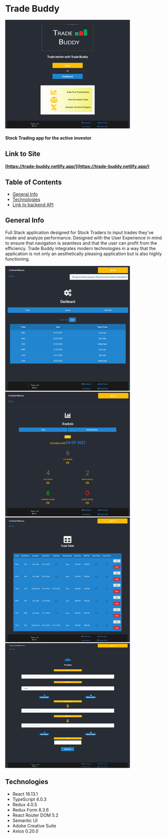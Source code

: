 # Trade Buddy

<img src="https://github.com/michael-williamson/trade_buddy_ts/blob/main/demoPics/trade-buddy-frontpage.png" width="400">

#### Stock Trading app for the active investor

## Link to Site

#### [https://trade-buddy.netlify.app/](https://trade-buddy.netlify.app/)

## Table of Contents

- [General Info](#general-info)
- [Technologies](#technologies)
- [Link to backend API](https://github.com/michael-williamson/trade-buddy-api)

## General Info

Full Stack application designed for Stock Traders to input trades they've made and analyze performance. Designed with the User Experience in mind to ensure that navigation is
seamless and that the user can profit from the efficiency. Trade Buddy integrates modern technologies in a way that the application is not only an aesthetically pleasing application but is also highly functioning.

<img src="https://github.com/michael-williamson/trade_buddy_ts/blob/main/demoPics/trade-buddy-dashboard.png" width="400" height="400"> <img src="https://github.com/michael-williamson/trade_buddy_ts/blob/main/demoPics/trade-buddy-analysis.png" width="400" height="400"> <img src="https://github.com/michael-williamson/trade_buddy_ts/blob/main/demoPics/trade-buddy-table.png" width="400" height="400"> <img src="https://github.com/michael-williamson/trade_buddy_ts/blob/main/demoPics/trade-buddy-form.png" width="400" height="400">

## Technologies

- React 16.13.1
- TypeScript 4.0.3
- Redux 4.0.5
- Redux Form 8.3.6
- React Router DOM 5.2
- Semantic UI
- Adobe Creative Suite
- Axios 0.20.0
